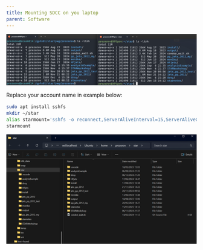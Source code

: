 ```yaml
---
title: Mounting SDCC on you laptop
parent: Software
---
```

![alt text](img/sshfs.png)

Replace your account name in example below:

```bash
sudo apt install sshfs
mkdir ~/star
alias starmount='sshfs -o reconnect,ServerAliveInterval=15,ServerAliveCountMax=3  prozorov@sftp.sdcc.bnl.gov:/gpfs01/star/pwg/prozorov ~/star' # add this line to your .bashrc or .bash_aliases
starmount
```

![alt text](img/explorer.png)
